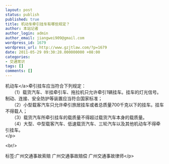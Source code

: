 ```yaml
---
layout: post
status: publish
published: true
title: 机动车牵引挂车有哪些规定？
author: 本站记者
author_login: admin
author_email: jiangwei909@gmail.com
wordpress_id: 1679
wordpress_url: http://www.gzjtlaw.com/?p=1679
date: 2011-05-29 09:30:28.000000000 +08:00
categories:
- 交通常识
tags: []
comments: []
---
```

<p><a>机动车<&#47;a>牵引挂车应当符合下列规定：<br>　　（1）载货汽车、半挂牵引车、拖拉机只允许牵引1辆挂车。挂车的灯光信号。制动、连接、安全防护等装置应当符合国家标准；<br>　　（2）小型载客汽车只允许牵引旅居挂车或者总质量700千克以下的挂车。挂车不得载人；<br>　　（3）载货汽车所牵引挂车的载质量不得超过载货汽车本身的载质量。<br>　　（4）大型、中型载客汽车、低速载货汽车、三轮汽车以及其他机动车不得牵引挂车。<br><&#47;p><br&#47;><p>标签:广州交通事故索赔 广州交通事故赔偿 广州交通事故律师<&#47;p>

